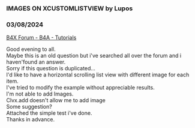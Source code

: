 ### IMAGES ON XCUSTOMLISTVIEW by Lupos
### 03/08/2024
[B4X Forum - B4A - Tutorials](https://www.b4x.com/android/forum/threads/159765/)

Good evening to all.  
Maybe this is an old question but i've searched all over the forum and i haven'found an answer.  
Sorry if this question is duplicated…  
I'd like to have a horizontal scrolling list view with different image for each item.  
I've tried to modify the example without appreciable results.  
I'm not able to add Images.  
Clvx.add doesn't allow me to add image  
Some suggestion?  
Attached the simple test i've done.  
Thanks in advance.
